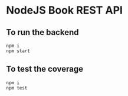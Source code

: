 # NodeJS Book REST API

## To run the backend

```shell
npm i
npm start
```


## To test the coverage

```shell
npm i
npm test
```